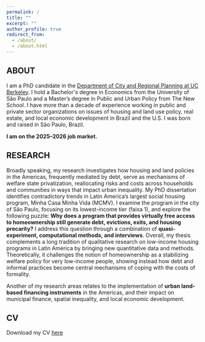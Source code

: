 ```yaml
---
permalink: /
title: ""
excerpt: ""
author_profile: true
redirect_from: 
  - /about/
  - /about.html
---
```

## ABOUT
I am a PhD candidate in the [Department of City and Regional Planning at UC Berkeley](https://ced.berkeley.edu/city). I hold a Bachelor's degree in Economics from the University of São Paulo and a Master’s degree in Public and Urban Policy from The New School. I have more than a decade of experience working in public and private sector organizations on issues of housing and land use policy, real estate, and local economic development in Brazil and the U.S. I was born and raised in São Paulo, Brazil.

**I am on the 2025–2026 job market.**


## RESEARCH 
Broadly speaking, my research investigates how housing and land policies in the Americas, frequently mediated by debt, serve as mechanisms of welfare state privatization, reallocating risks and costs across households and communities in ways that impact urban inequality. My PhD dissertation identifies contradictory trends in Latin America’s largest social housing program, Minha Casa Minha Vida (MCMV). I examine the program in the city of São Paulo, focusing on its lowest-income tier (faixa 1), and explore the following puzzle: **Why does a program that provides virtually free access to homeownership still generate debt, evictions, exits, and housing precarity?** I address this question through a combination of **quasi-experiment, computational methods, and interviews**. Overall, my thesis complements a long tradition of qualitative research on low-income housing programs in Latin America by bringing new quantitative data and methods. Theoretically, it challenges the notion of homeownership as a stabilizing welfare policy for very low-income people, showing instead how debt and informal practices become central mechanisms of coping with the costs of formality.

Another of my research areas relates to the implementation of **urban land-based financing instruments** in the Americas, and their impact on municipal finance, spatial inequality, and local economic development. 



## CV
Download my CV [here](https://drive.google.com/file/d/1ZzIUHuCaTC3aU1Bd11bjGNdrDVpHMjGm/view?usp=drive_link)
